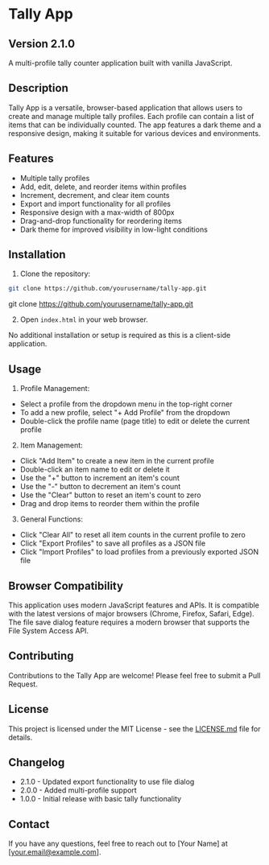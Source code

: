 # Tally App

## Version 2.1.0

A multi-profile tally counter application built with vanilla JavaScript.

## Description

Tally App is a versatile, browser-based application that allows users to create and manage multiple tally profiles. Each profile can contain a list of items that can be individually counted. The app features a dark theme and a responsive design, making it suitable for various devices and environments.

## Features

- Multiple tally profiles
- Add, edit, delete, and reorder items within profiles
- Increment, decrement, and clear item counts
- Export and import functionality for all profiles
- Responsive design with a max-width of 800px
- Drag-and-drop functionality for reordering items
- Dark theme for improved visibility in low-light conditions

## Installation

1. Clone the repository:

``` sh
git clone https://github.com/yourusername/tally-app.git
```

git clone https://github.com/yourusername/tally-app.git

2. Open `index.html` in your web browser.

No additional installation or setup is required as this is a client-side application.

## Usage

1. Profile Management:
- Select a profile from the dropdown menu in the top-right corner
- To add a new profile, select "+ Add Profile" from the dropdown
- Double-click the profile name (page title) to edit or delete the current profile

2. Item Management:
- Click "Add Item" to create a new item in the current profile
- Double-click an item name to edit or delete it
- Use the "+" button to increment an item's count
- Use the "-" button to decrement an item's count
- Use the "Clear" button to reset an item's count to zero
- Drag and drop items to reorder them within the profile

3. General Functions:
- Click "Clear All" to reset all item counts in the current profile to zero
- Click "Export Profiles" to save all profiles as a JSON file
- Click "Import Profiles" to load profiles from a previously exported JSON file

## Browser Compatibility

This application uses modern JavaScript features and APIs. It is compatible with the latest versions of major browsers (Chrome, Firefox, Safari, Edge). The file save dialog feature requires a modern browser that supports the File System Access API.

## Contributing

Contributions to the Tally App are welcome! Please feel free to submit a Pull Request.

## License

This project is licensed under the MIT License - see the [LICENSE.md](LICENSE.md) file for details.

## Changelog

- 2.1.0 - Updated export functionality to use file dialog
- 2.0.0 - Added multi-profile support
- 1.0.0 - Initial release with basic tally functionality

## Contact

If you have any questions, feel free to reach out to [Your Name] at [your.email@example.com].
